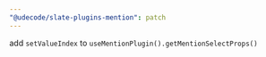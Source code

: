 ```yaml
---
"@udecode/slate-plugins-mention": patch
---
```


add `setValueIndex` to `useMentionPlugin().getMentionSelectProps()`
